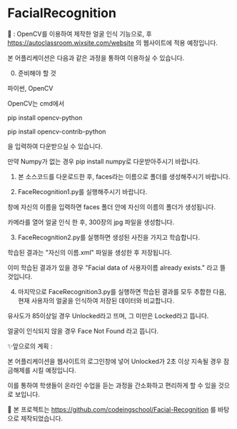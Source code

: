 # FacialRecognition
📢 : OpenCV를 이용하여 제작한 얼굴 인식 기능으로, 후 https://autoclassroom.wixsite.com/website 의 웹사이트에 적용 예정입니다.


본 어플리케이션은 다음과 같은 과정을 통하여 이용하실 수 있습니다.


0. 준비해야 할 것

파이썬, OpenCV

OpenCV는 cmd에서

pip install opencv-python

pip install opencv-contrib-python

을 입력하여 다운받으실 수 있습니다.

만약 Numpy가 없는 경우 pip install numpy로 다운받아주시기 바랍니다.


1. 본 소스코드를 다운로드한 후, faces라는 이름으로 폴더를 생성해주시기 바랍니다.


2. FaceRecognition1.py를 실행해주시기 바랍니다.

창에 자신의 이름을 입력하면 faces 폴더 안에 자신의 이름의 폴더가 생성됩니다.

카메라를 열어 얼굴 인식 한 후, 300장의 jpg 파일을 생성합니다.


3. FaceRecognition2.py를 실행하면 생성된 사진을 가지고 학습합니다.

학습된 결과는 "자신의 이름.xml" 파일을 생성한 후 저장됩니다. 

이미 학습된 결과가 있을 경우 "Facial data of 사용자이름 already exists." 라고 뜰 것입니다.


4. 마지막으로 FaceRecognition3.py를 실행하면 학습된 결과를 모두 추합한 다음, 현재 사용자의 얼굴을 인식하여 저장된 데이터와 비교합니다.

유사도가 85이상일 경우 Unlocked라고 뜨며, 그 미만은 Locked라고 뜹니다.

얼굴이 인식되지 않을 경우 Face Not Found 라고 뜹니다.


✨앞으로의 계획 : 

본 어플리케이션을 웹사이트의 로그인창에 넣어 Unlocked가 2초 이상 지속될 경우 잠금해제를 시킬 예정입니다.

이를 통하여 학생들이 온라인 수업을 듣는 과정을 간소화하고 편리하게 할 수 있을 것으로 보입니다.


📌 본 프로젝트는 https://github.com/codeingschool/Facial-Recognition 를 바탕으로 제작되었습니다.
